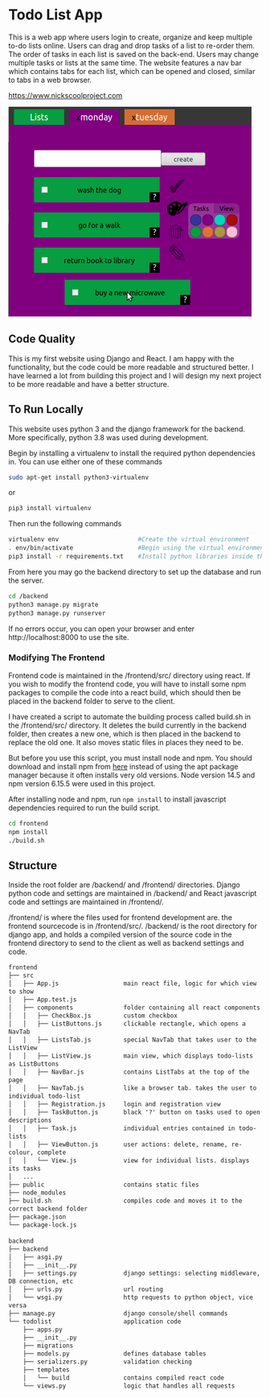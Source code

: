# Todo List App
This is a web app where users login to create, organize and keep multiple to-do lists online. Users can drag and drop tasks of a list to re-order them. The order of tasks in each list is saved on the back-end. Users may change multiple tasks or lists at the same time. The website features a nav bar which contains tabs for each list, which can be opened and closed, similar to tabs in a web browser.

https://www.nickscoolproject.com

![screenshot](./readme_image.png "nickscoolproject")

## Code Quality
This is my first website using Django and React. I am happy with the functionality, but the code could be more readable and structured better. I have learned a lot from building this project and I will design my next project to be more readable and have a better structure.

## To Run Locally
This website uses python 3 and the django framework for the backend. More specifically, python 3.8 was used during development.

Begin by installing a virtualenv to install the required python dependencies in.
You can use either one of these commands
```bash
sudo apt-get install python3-virtualenv
```
or
```bash
pip3 install virtualenv
```
Then run the following commands
```bash
virtualenv env                      #Create the virtual environment
. env/bin/activate                  #Begin using the virtual environment
pip3 install -r requirements.txt    #Install python libraries inside the virtual environment
```

From here you may go the backend directory to set up the database and run the server.
```bash
cd /backend
python3 manage.py migrate
python3 manage.py runserver
```
If no errors occur, you can open your browser and enter http://localhost:8000 to use the site.

### Modifying The Frontend
Frontend code is maintained in the /frontend/src/ directory using react. If you wish to modify the frontend code, you will have to install some npm packages to compile the code into a react build, which should then be placed in the backend folder to serve to the client. 

I have created a script to automate the building process called build.sh in the /frontend/src/ directory. It deletes the build currently in the backend folder, then creates a new one, which is then placed in the backend to replace the old one. It also moves static files in places they need to be.

But before you use this script, you must install node and npm. You should download and install npm from [here](https://nodejs.org/en/download/) instead of using the apt package manager because it often installs very old versions. Node version 14.5 and npm version 6.15.5 were used in this project.

After installing node and npm, run `npm install` to install javascript dependencies required to run the build script.
```bash
cd frontend
npm install
./build.sh
```
## Structure
Inside the root folder are /backend/ and /frontend/ directories. Django python code and settings are maintained in /backend/ and React javascript code and settings are maintained in /frontend/.

/frontend/ is where the files used for frontend development are. the frontend sourcecode is in /frontend/src/.
/backend/ is the root directory for django app, and holds a compiled version of the source code in the frontend directory to send to the client as well as backend settings and code.

```
frontend
├── src
│   ├── App.js                  main react file, logic for which view to show
│   ├── App.test.js                 
│   ├── components              folder containing all react components
│   │   ├── CheckBox.js         custom checkbox 
│   │   ├── ListButtons.js      clickable rectangle, which opens a NavTab
│   │   ├── ListsTab.js         special NavTab that takes user to the ListView
│   │   ├── ListView.js         main view, which displays todo-lists as ListButtons
│   │   ├── NavBar.js           contains ListTabs at the top of the page
│   │   ├── NavTab.js           like a browser tab. takes the user to individual todo-list
│   │   ├── Registration.js     login and registration view
│   │   ├── TaskButton.js       black '?' button on tasks used to open descriptions
│   │   ├── Task.js             individual entries contained in todo-lists
│   │   ├── ViewButton.js       user actions: delete, rename, re-colour, complete
│   │   └── View.js             view for individual lists. displays its tasks
│   ...
├── public                      contains static files
├── node_modules                    
├── build.sh                    compiles code and moves it to the correct backend folder 
├── package.json                    
└── package-lock.js                 

backend
├── backend                         
│   ├── asgi.py                     
│   ├── __init__.py         		
│   ├── settings.py             django settings: selecting middleware, DB connection, etc
│   ├── urls.py                 url routing
│   └── wsgi.py                 http requests to python object, vice versa
├── manage.py                   django console/shell commands
└── todolist                    application code               
    ├── apps.py                     
    ├── __init__.py                
    ├── migrations                  
    ├── models.py               defines database tables
    ├── serializers.py          validation checking
    ├── templates                   
    │   └── build               contains compiled react code             
    └── views.py                logic that handles all requests
```
